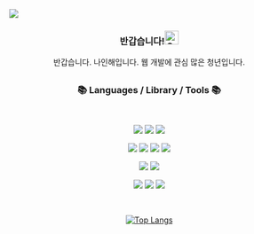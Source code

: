 <img src="https://capsule-render.vercel.app/api?type=waving&color=auto&height=150&section=header&text=Code%20nine&fontSize=42" />

<div align=center>
  <h3>반갑습니다!<img src="https://raw.githubusercontent.com/Tarikul-Islam-Anik/Animated-Fluent-Emojis/master/Emojis/Smilies/Grinning%20Squinting%20Face.png" alt="Grinning Squinting Face" width="25" height="25" /></h3>
  <p>반갑습니다. 나인해입니다. 웹 개발에 관심 많은 청년입니다.</p>

  <h2></h2>
  
  <h3>📚 Languages / Library / Tools 📚</h3>
  <br>
  <p>
    <img src="https://img.shields.io/badge/React-61DAFB?style=round-square&logo=react&logoColor=white"/>   
    <img src="https://img.shields.io/badge/Vue.js-4FC08D?style=round-square&logo=vue.js&logoColor=white"/>   
    <img src="https://img.shields.io/badge/MySQL-4479A1?style=round-square&logo=MySQL&logoColor=white"/>   
  </p>
  <p>
    <img src="https://img.shields.io/badge/HTML5-E34F26?style=round-square&logo=html5&logoColor=white"/>   
    <img src="https://img.shields.io/badge/CSS3-1572B6?style=round-square&logo=css&logoColor=white"/>   
    <img src="https://img.shields.io/badge/Javascript-F7DF1E?style=round-square&logo=javascript&logoColor=white"/>   
    <img src="https://img.shields.io/badge/jQuery-0769AD?style=round-square&logo=jQuery&logoColor=white"/>   
  </p>
  <p>
    <img src="https://img.shields.io/badge/Git-F05032?style=round-square&logo=git&logoColor=white"/>   
    <img src="https://img.shields.io/badge/GitHub-181717?style=round-square&logo=github&logoColor=white"/>   
  </p>
  <p>
    <img src="https://img.shields.io/badge/dlsgo9981@gmial.com-EA4335?style=round-square&logo=gmail&logoColor=white"/> 
    <img src="https://img.shields.io/badge/Notion-000000?style=round-square&logo=notion&logoColor=white"/>   
    <a href="https://https://codena.tistory.com/"><img src="https://img.shields.io/badge/Tech Blog-000000?style=round-square&logo=tistory&logoColor=white"/></a>
  </p>

   <br>
   
[![Top Langs](https://github-readme-stats.vercel.app/api/top-langs/?username=redcontroller&langs_count=4&layout=compact)](https://github.com/anuraghazra/github-readme-stats)
</div>
